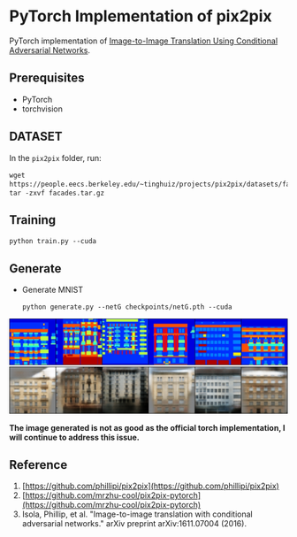 # PyTorch Implementation of pix2pix

PyTorch implementation of [Image-to-Image Translation Using Conditional Adversarial Networks](https://arxiv.org/pdf/1611.07004v1.pdf).

## Prerequisites
- PyTorch
- torchvision

## DATASET

  In the `pix2pix` folder, run:
  ```
  wget https://people.eecs.berkeley.edu/~tinghuiz/projects/pix2pix/datasets/facades.tar.gz
  tar -zxvf facades.tar.gz
  ```
## Training
  ```
  python train.py --cuda
  ```

## Generate
- Generate MNIST
  ```
  python generate.py --netG checkpoints/netG.pth --cuda
  ```
![A](samples/A.png "A") ![CIFAR](samples/fakeB.png "B")

**The image generated is not as good as the official torch implementation, I will continue to address this issue.**

## Reference
1. [https://github.com/phillipi/pix2pix](https://github.com/phillipi/pix2pix)
2. [https://github.com/mrzhu-cool/pix2pix-pytorch](https://github.com/mrzhu-cool/pix2pix-pytorch)
3. Isola, Phillip, et al. "Image-to-image translation with conditional adversarial networks." arXiv preprint arXiv:1611.07004 (2016).
